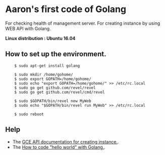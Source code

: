 # Aaron's first code of Golang

For checking health of management server.
For creating instance by using WEB API with Golang.

**Linux distribution : Ubuntu 16.04**



## How to set up the environment.

        $ sudo apt-get install golang

        $ sudo mkdir /home/gohome/
        $ sudo export GOPATH=/home/gohome/
        $ sudo echo "export GOPATH=/home/gohome/" >> /etc/rc.local
        $ sudo go get github.com/revel/revel
        $ sudo go get github.com/revel/cmd/revel

        $ sudo $GOPATH/bin/revel new MyWeb
        $ sudo echo "$GOPATH/bin/revel run MyWeb" >> /etc/rc.local

        $ sudo reboot


## Help

* The [GCE API documentation for creating instance.](https://cloud.google.com/compute/docs/reference/rest/beta/instances/insert).
* The [How to code "hello world" with Golang.](https://revel.github.io/tutorial/firstapp.html).

